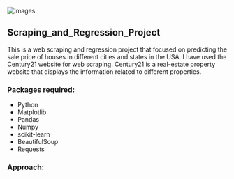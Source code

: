 ![images](https://user-images.githubusercontent.com/42986304/163648903-dfd4b67a-876d-44c0-8482-bfc71cc59154.jpeg)

## Scraping_and_Regression_Project

This is a web scraping and regression project that focused on predicting the sale price of houses in different cities and states in the USA.
I have used the Century21 website for web scraping. Century21 is a real-estate property website that displays the information related to different properties. 


### Packages required:
- Python 
- Matplotlib
- Pandas
- Numpy
- scikit-learn
- BeautifulSoup
- Requests

### Approach:
